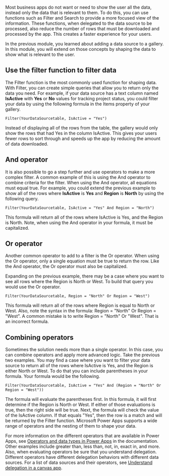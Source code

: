 Most business apps do not want or need to show the user all the data, 
instead only the data that is relevant to them. To do this, you can use 
functions such as Filter and Search to provide a more focused view of the information. 
These functions, when delegated to the data source to be processed, 
also reduce the number of rows that must be downloaded and processed by the app. 
This creates a faster experience for your users.

In the previous module, you learned about adding a data source to a gallery. 
In this module, you will extend on those concepts by shaping the data to show 
what is relevant to the user.

Use the filter function to filter data
----------------

The Filter function is the most commonly used function for shaping data.
With Filter, you can create simple queries that allow you to return only
the data you need. For example, if your data source has a text column
named **IsActive** with **Yes** or **No** values for tracking project
status, you could filter your data by using the following formula in the
Items property of your gallery.

```
Filter(YourDataSourcetable, IsActive = "Yes")
```

Instead of displaying all of the rows from the table, the
gallery would only show the rows that had Yes in the column IsActive.
This gives your users fewer rows to sort through and speeds up the
app by reducing the amount of data downloaded.

And operator
----------------

It is also possible to go a step further and use operators to make a
more complex filter. A common example of this is using the And operator
to combine criteria for the filter. When using the And operator, all
equations must equal true. For example, you could extend the previous
example to show all of the rows where **IsActive** is **Yes** and
**Region** is **North** by using the following query.

```
Filter(YourDataSourcetable, IsActive = "Yes" And Region = "North")
```

This formula will return all of the rows where IsActive is Yes, and
the Region is North. Note, when using the And operator in your formula,
it must be capitalized.

Or operator
---------------

Another common operator to add to a filter is the Or operator. When using
the Or operator, only a single equation must be true to return the
row. Like the And operator, the Or operator must also be capitalized.

Expanding on the previous example, there may be a case where you want to
see all rows where the Region is North or West. To build that query
you would use the Or operator.

```
Filter(YourDataSourcetable, Region = "North" Or Region = "West")
```

This formula will return all of the rows where Region is equal to
North or West. Also, note the syntax in the formula: Region =
"North" Or Region = "West". A common mistake is to write Region =
"North" Or "West". That is an incorrect formula.

Combining operators
-------------------

Sometimes the solution needs more than a single operator. In this case,
you can combine operators and apply more advanced logic. Take the
previous two examples. You may find a case where you want to filter your
data source to return all of the rows where IsActive is Yes, and the
Region is either North or West. To do that you can include parentheses
in your formula. Your formula would be the following.

```
Filter(YourDataSourcetable, IsActive = "Yes" And (Region = "North" Or Region = "West"))
```

The formula will evaluate the parentheses first. In this formula, it
will first determine if the Region is North or West. If either of those
evaluations is true, then the right side will be true. Next, the formula
will check the value of the IsActive column. If that equals "Yes", then
the row is a match and will be returned by the Filter function.
Microsoft Power Apps supports a wide range of operators and the nesting of them to
shape your data.

For more information on the different operators that are available in
Power Apps, see [Operators and data types in Power Apps](/powerapps/maker/canvas-apps/functions/operators)
in the documentation. Other examples include greater
than, less than, not, in, exact in, and more. Also, when evaluating
operators be sure that you understand delegation. Different operators have
different delegation behaviors with different data sources. For a list 
of data sources and their operators, 
see [Understand delegation in a canvas app](/powerapps/maker/canvas-apps/delegation-list).
